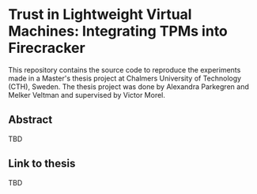 # Trust in Lightweight Virtual Machines: Integrating TPMs into Firecracker
This repository contains the source code to reproduce the experiments made in a Master's thesis project at Chalmers University of Technology (CTH), Sweden.
The thesis project was done by Alexandra Parkegren and Melker Veltman and supervised by Victor Morel.

## Abstract
TBD
## Link to thesis
TBD
